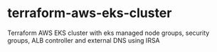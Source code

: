 # terraform-aws-eks-cluster
Terraform AWS EKS cluster with eks managed node groups, security groups, ALB controller and external DNS using IRSA

